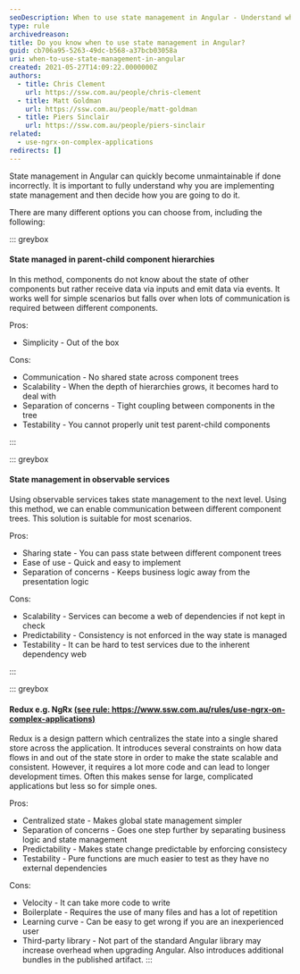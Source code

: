```yaml
---
seoDescription: When to use state management in Angular - Understand why you need it and choose from options like parent-child hierarchies, observable services or Redux-like libraries like NgRx for complex applications.
type: rule
archivedreason:
title: Do you know when to use state management in Angular?
guid: cb706a95-5263-49dc-b568-a37bcb03058a
uri: when-to-use-state-management-in-angular
created: 2021-05-27T14:09:22.0000000Z
authors:
  - title: Chris Clement
    url: https://ssw.com.au/people/chris-clement
  - title: Matt Goldman
    url: https://ssw.com.au/people/matt-goldman
  - title: Piers Sinclair
    url: https://ssw.com.au/people/piers-sinclair
related:
  - use-ngrx-on-complex-applications
redirects: []
---
```


State management in Angular can quickly become unmaintainable if done incorrectly. It is important to fully understand why you are implementing state management and then decide how you are going to do it.

<!--endintro-->

There are many different options you can choose from, including the following:

::: greybox

#### State managed in parent-child component hierarchies

In this method, components do not know about the state of other components but rather receive data via inputs and emit data via events. It works well for simple scenarios but falls over when lots of communication is required between different components.

Pros:

* Simplicity - Out of the box

Cons:

* Communication - No shared state across component trees
* Scalability - When the depth of hierarchies grows, it becomes hard to deal with
* Separation of concerns - Tight coupling between components in the tree
* Testability - You cannot properly unit test parent-child components

:::

::: greybox

#### State management in observable services

Using observable services takes state management to the next level. Using this method, we can enable communication between different component trees. This solution is suitable for most scenarios.

Pros:

* Sharing state - You can pass state between different component trees
* Ease of use - Quick and easy to implement
* Separation of concerns - Keeps business logic away from the presentation logic

Cons:

* Scalability - Services can become a web of dependencies if not kept in check
* Predictability - Consistency is not enforced in the way state is managed
* Testability - It can be hard to test services due to the inherent dependency web

:::

::: greybox

#### Redux e.g. NgRx [(see rule: https://www.ssw.com.au/rules/use-ngrx-on-complex-applications)](/use-ngrx-on-complex-applications)

Redux is a design pattern which centralizes the state into a single shared store across the application. It introduces several constraints on how data flows in and out of the state store in order to make the state scalable and consistent. However, it requires a lot more code and can lead to longer development times. Often this makes sense for large, complicated applications but less so for simple ones.

Pros:

* Centralized state - Makes global state management simpler
* Separation of concerns - Goes one step further by separating business logic and state management
* Predictability - Makes state change predictable by enforcing consistecy
* Testability - Pure functions are much easier to test as they have no external dependencies

Cons:

* Velocity - It can take more code to write
* Boilerplate - Requires the use of many files and has a lot of repetition
* Learning curve - Can be easy to get wrong if you are an inexperienced user
* Third-party library - Not part of the standard Angular library may increase overhead when upgrading Angular. Also introduces additional bundles in the published artifact.
  :::
